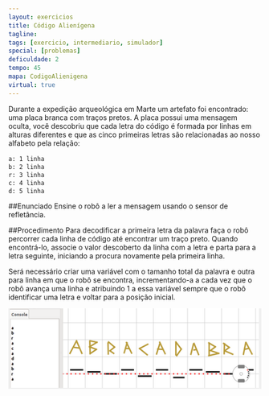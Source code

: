 ```yaml
---
layout: exercicios
title: Código Alienígena
tagline:
tags: [exercicio, intermediario, simulador] 
special: [problemas] 
deficuldade: 2
tempo: 45
mapa: CodigoAlienigena
virtual: true
---
```


Durante a expedição arqueológica em Marte um artefato foi encontrado: uma placa branca com traços pretos. A placa possui uma mensagem oculta, você descobriu que cada letra do código é formada por linhas em alturas diferentes e que as cinco primeiras letras são relacionadas ao nosso alfabeto pela relação:


	a: 1 linha
	b: 2 linha 
	r: 3 linha
	c: 4 linha
	d: 5 linha

<p> </P>

##Enunciado
Ensine o robô a ler a mensagem usando o sensor de refletância.

##Procedimento
Para decodificar a primeira letra da palavra faça o robô percorrer cada linha de código até encontrar um traço preto. Quando encontrá-lo, associe o valor descoberto da linha com a letra e parta para a letra seguinte, iniciando a procura novamente pela primeira linha.

Será necessário criar uma variável com o tamanho total da palavra e outra para linha em que o robô se encontra, incrementando-a a cada vez que o robô avança uma linha e atribuindo 1 a essa variável sempre que o robô identificar uma letra e voltar para a posição inicial.

<center>
<img src="/assets/img/exercicios/codigo_alienigena.png">
</center>
